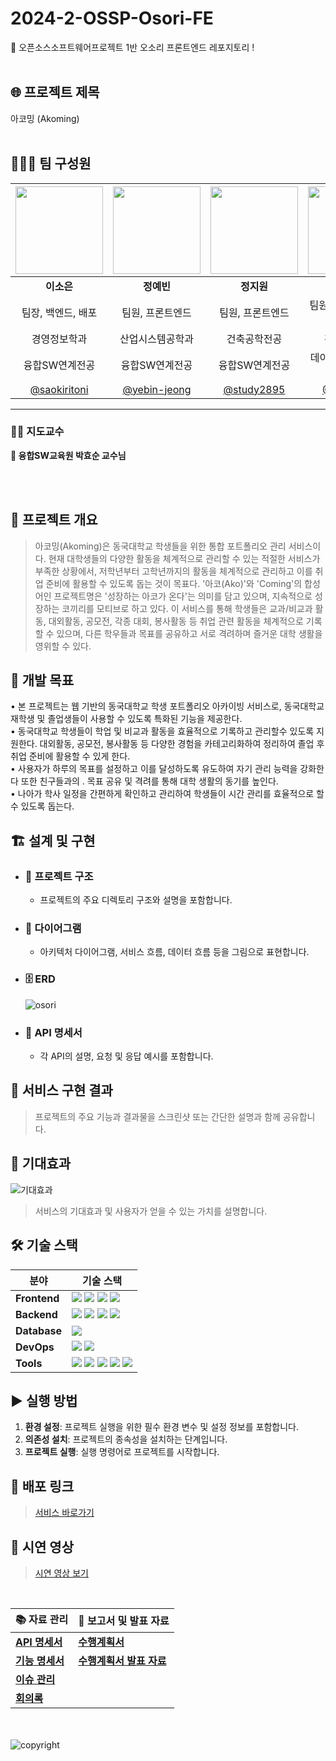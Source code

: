 # 2024-2-OSSP-Osori-FE
🍊 오픈소스소프트웨어프로젝트 1반 오소리 프론트엔드 레포지토리 !
<br><br>


## 🌐 프로젝트 제목
아코밍 (Akoming)
<br><br>


## 🧑‍🤝‍🧑 팀 구성원

| <img src="https://github.com/user-attachments/assets/4da10aed-14f2-461a-acd6-182c8e4b60ad" width="140" /> | <img src="https://github.com/user-attachments/assets/684e8c19-58a4-47ce-ab4c-5ae0d68a1f2628ddd73adf" width="140" /> | <img src="https://github.com/user-attachments/assets/a80b532e-c2f9-4136-9ebf-f5706ebd29b5" width="140" /> | <img src="https://github.com/user-attachments/assets/0bbeb677-c1ef-4075-944f-e2dac4ecc4fc" width="140" /> |
| :-----------------: | :-----------------: | :-----------------: | :----------------: |
| **이소은**       | **정예빈**       | **정지원**       | **최 민**       |
| 팀장, 백엔드, 배포    | 팀원, 프론트엔드    | 팀원, 프론트엔드    | 팀원, 프론트엔드, 배포  |
| 경영정보학과  | 산업시스템공학과      | 건축공학전공    | 경영정보학과     |
| 융합SW연계전공    | 융합SW연계전공    | 융합SW연계전공 | 데이터사이언스연계전공 |
| [@saokiritoni](https://github.com/saokiritoni) | [@yebin-jeong](https://github.com/yebin-jeong) | [@study2895](https://github.com/study2895) | [@Minn_Choi](https://github.com/Minn_Choi) |

---

### 👨‍🏫 지도교수
**📘 융합SW교육원 박효순 교수님**

<br><br>

## 📝 프로젝트 개요

> 아코밍(Akoming)은 동국대학교 학생들을 위한 통합 포트폴리오 관리 서비스이다. 현재 대학생들의 다양한 활동을 체계적으로 관리할 수 있는 적절한 서비스가 부족한 상황에서, 저학년부터 고학년까지의 활동을 체계적으로 관리하고 이를 취업 준비에 활용할 수 있도록 돕는 것이 목표다. '아코(Ako)'와 'Coming'의 합성어인 프로젝트명은 '성장하는 아코가 온다'는 의미를 담고 있으며, 지속적으로 성장하는 코끼리를 모티브로 하고 있다. 이 서비스를 통해 학생들은 교과/비교과 활동, 대외활동, 공모전, 각종 대회, 봉사활동 등 취업 관련 활동을 체계적으로 기록할 수 있으며, 다른 학우들과 목표를 공유하고 서로 격려하며 즐거운 대학 생활을 영위할 수 있다.


## 🎯 개발 목표

• 본 프로젝트는 웹 기반의 동국대학교 학생 포트폴리오 아카이빙 서비스로, 동국대학교 재학생 및 졸업생들이 사용할 수 있도록 특화된 기능을 제공한다.<br>
• 동국대학교 학생들이 학업 및 비교과 활동을 효율적으로 기록하고 관리할수 있도록 지원한다. 대외활동, 공모전, 봉사활동 등 다양한 경험을 카테고리화하여 정리하여 졸업 후 취업 준비에 활용할 수 있게 한다.<br>
• 사용자가 하루의 목표를 설정하고 이를 달성하도록 유도하여 자기 관리 능력을 강화한다 또한 친구들과의 . 목표 공유 및 격려를 통해 대학 생활의 동기를
높인다.<br>
• 나아가 학사 일정을 간편하게 확인하고 관리하여 학생들이 시간 관리를 효율적으로 할 수 있도록 돕는다.



## 🏗 설계 및 구현

- ### 📂 프로젝트 구조
  - 프로젝트의 주요 디렉토리 구조와 설명을 포함합니다.

- ### 🧩 다이어그램
  - 아키텍처 다이어그램, 서비스 흐름, 데이터 흐름 등을 그림으로 표현합니다.

- ### 🗄 ERD
  ![osori](https://github.com/user-attachments/assets/d90a2ae9-aac0-4ba0-92bf-fd08abee8d4b)


- ### 📑 API 명세서
  - 각 API의 설명, 요청 및 응답 예시를 포함합니다.



## 🚀 서비스 구현 결과

> 프로젝트의 주요 기능과 결과물을 스크린샷 또는 간단한 설명과 함께 공유합니다.



## 🌈 기대효과


![기대효과](https://github.com/user-attachments/assets/dd9ea712-bff6-49e6-8082-1051c6cc64ee)


> 서비스의 기대효과 및 사용자가 얻을 수 있는 가치를 설명합니다.



## 🛠 기술 스택

| **분야**      | **기술 스택**                                                                                                                                                                                                                                                                                                                             |
|---------------|------------------------------------------------------------------------------------------------------------------------------------------------------------------------------------------------------------------------------------------------------------------------------------------------------------------------------------------|
| **Frontend**  | <img src="https://img.shields.io/badge/Vue.js-4FC08D?style=flat-square&logo=Vue.js&logoColor=white"> <img src="https://img.shields.io/badge/Tailwind CSS-06B6D4?style=flat-square&logo=tailwindcss&logoColor=white"> <img src="https://img.shields.io/badge/Axios-5A29E4?style=flat-square&logo=axios&logoColor=white"> <img src="https://img.shields.io/badge/Javascript-F7DF1E?style=flat-square&logo=javascript&logoColor=black"> |
| **Backend**   | <img src="https://img.shields.io/badge/Java-007396?style=flat-square&logo=java&logoColor=white"> <img src="https://img.shields.io/badge/Spring-6DB33F?style=flat-square&logo=spring&logoColor=white"> <img src="https://img.shields.io/badge/Redis-FF4438?style=flat-square&logo=redis&logoColor=white"> <img src="https://img.shields.io/badge/Swagger-85EA2D?style=flat-square&logo=swagger&logoColor=black"> |
| **Database**  | <img src="https://img.shields.io/badge/MySQL-4479A1?style=flat-square&logo=mysql&logoColor=white">                                                                                                                                                                                                                                        |
| **DevOps**    | <img src="https://img.shields.io/badge/AWS-232F3E?style=flat-square&logo=amazonwebservices&logoColor=white"> <img src="https://img.shields.io/badge/Vercel-000000?style=flat-square&logo=vercel&logoColor=white">                                                                                                                       |
| **Tools**     | <img src="https://img.shields.io/badge/Discord-5865F2?style=flat-square&logo=discord&logoColor=white"> <img src="https://img.shields.io/badge/Figma-F24E1E?style=flat-square&logo=figma&logoColor=white"> <img src="https://img.shields.io/badge/Notion-000000?style=flat-square&logo=notion&logoColor=white"> <img src="https://img.shields.io/badge/Github-181717?style=flat-square&logo=github&logoColor=white"> <img src="https://img.shields.io/badge/Git-F05032?style=flat-square&logo=git&logoColor=white"> |




## ▶ 실행 방법

1. **환경 설정**: 프로젝트 실행을 위한 필수 환경 변수 및 설정 정보를 포함합니다.
2. **의존성 설치**: 프로젝트의 종속성을 설치하는 단계입니다.
3. **프로젝트 실행**: 실행 명령어로 프로젝트를 시작합니다.



## 🔗 배포 링크

> [서비스 바로가기](#)



## 🎥 시연 영상

> [시연 영상 보기](#)

<br>

| 📚 자료 관리                | 📄 보고서 및 발표 자료      |
|-----------------------------|-----------------------------|
| [**API 명세서**](https://www.notion.so/API-12db4ba0516b81ec851acf0067da9ba1?pvs=4) | [**수행계획서**](https://github.com/CSID-DGU/2024-2-OSSProj-Osori-FE-01/blob/main/docs/%5BOSSP-2%5D%20%E1%84%8B%E1%85%A9%E1%84%91%E1%85%B3%E1%86%AB%E1%84%89%E1%85%A9%E1%84%89%E1%85%B3SW%E1%84%91%E1%85%B3%E1%84%85%E1%85%A9%E1%84%8C%E1%85%A6%E1%86%A8%E1%84%90%E1%85%B3%20%E1%84%89%E1%85%AE%E1%84%92%E1%85%A2%E1%86%BC%E1%84%80%E1%85%A8%E1%84%92%E1%85%AC%E1%86%A8%E1%84%89%E1%85%A5_%E1%84%8B%E1%85%A9%E1%84%89%E1%85%A9%E1%84%85%E1%85%B5.pdf) |
| [**기능 명세서**](https://www.notion.so/12db4ba0516b810bb53bfacb7de892d7?pvs=4) | [**수행계획서 발표 자료**](https://github.com/CSID-DGU/2024-2-OSSProj-Osori-FE-01/blob/main/docs/%5BOSSP-2%5D%20%EC%98%A4%ED%94%88%EC%86%8C%EC%8A%A4SW%ED%94%84%EB%A1%9C%EC%A0%9D%ED%8A%B8%20%EC%88%98%ED%96%89%EA%B3%84%ED%9A%8D%EC%84%9C_1%ED%8C%80_%EC%98%A4%EC%86%8C%EB%A6%AC_%EB%B0%9C%ED%91%9C%EC%9E%90%EB%A3%8C.pdf) |
| [**이슈 관리**](https://github.com/CSID-DGU/2024-2-OSSProj-Osori-FE-01/issues)     |                             |
| [**회의록**](https://github.com/CSID-DGU/2024-2-OSSProj-Osori-FE-01/blob/main/docs/%ED%9A%8C%EC%9D%98%EB%A1%9D.md)       |




<br><br>
![copyright](https://github.com/user-attachments/assets/86e0a1c9-c081-4340-b141-f1cdd5b3d9c6)




